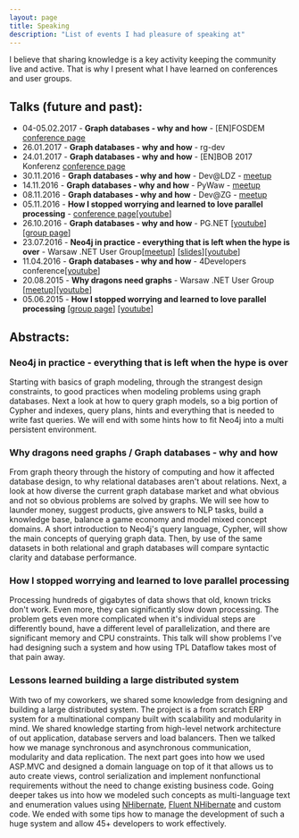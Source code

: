 ```yaml
---
layout: page
title: Speaking
description: "List of events I had pleasure of speaking at"
---
```


I believe that sharing knowledge is a key activity keeping the community live and active. That is why I present what I have learned on conferences and user groups.

## Talks (future and past):
- 04-05.02.2017 - **Graph databases - why and how** - [EN]FOSDEM [conference page](https://fosdem.org/2017/schedule/event/graph_intro_graph_databases/)
- 26.01.2017 - **Graph databases - why and how** - rg-dev
- 24.01.2017 - **Graph databases - why and how** - [EN]BOB 2017 Konferenz [conference page](http://bobkonf.de/2017/warda.html)
- 30.11.2016 - **Graph databases - why and how** - Dev@LDZ - [meetup](https://www.meetup.com/dev-LDZ/events/235332452/)
- 14.11.2016 - **Graph databases - why and how** - PyWaw - [meetup](https://www.meetup.com/PyWaw-Python-Warsaw-User-Group/events/234937571/)
- 08.11.2016 - **Graph databases - why and how** - Dev@ZG - [meetup](https://www.meetup.com/DEV-ZG/events/234737689/)
- 05.11.2016 - **How I stopped worrying and learned to love parallel processing** - [conference page](http://dotnetconf.pl/Agenda)[[youtube](https://www.youtube.com/watch?v=Dup24FdDYj4&t=572s)]
- 26.10.2016 - **Graph databases - why and how** - PG.NET [[youtube](https://www.youtube.com/watch?v=BW3gD-eb9zM)][[group page](http://events.pozoga.eu/poznanska-grupa-net-62/)]
- 23.07.2016 - **Neo4j in practice - everything that is left when the hype is over** - Warsaw .NET User Group[[meetup](http://www.meetup.com/WG-NET/events/231937626/)] [[slides](indexoutofrange.com/presentations/PracticalNeo4j/index.html)][[youtube](https://www.youtube.com/watch?v=3n1fVvW-oW8)]
- 11.04.2016 - **Graph databases - why and how** - 4Developers conference[[youtube](https://www.youtube.com/watch?v=ISKC25G1HCY)]
- 20.08.2015 - <a name="whyDragonsNeedGraphs"></a> **Why dragons need graphs** - Warsaw .NET User Group [[meetup](http://www.meetup.com/WG-NET/events/224309541/)][[youtube](https://www.youtube.com/watch?v=Bo6uOQ-P25w)]
- 05.06.2015 - **How I stopped worrying and learned to love parallel processing** [[group page](http://www.wg.net.pl/aktualnosci/zaproszeniena86spotkaniewgnet)] [[youtube](https://www.youtube.com/watch?v=PL4pkv6YAxg)]

## Abstracts:

### Neo4j in practice - everything that is left when the hype is over

Starting with basics of graph modeling, through the strangest design constraints, to good practices when modeling problems using graph databases. Next a look at how to query graph models, so a big portion of Cypher and indexes, query plans, hints and everything that is needed to write fast queries. We will end with some hints how to fit Neo4j into a multi persistent environment.


### <a name="whyDragonsNeedGraphs"></a> Why dragons need graphs / Graph databases - why and how

From graph theory through the history of computing and how it affected database design, to why relational databases aren't about relations.
Next, a look at how diverse the current graph database market and what obvious and not so obvious problems are solved by graphs. We will see how to launder money, suggest products, give answers to NLP tasks, build a knowledge base, balance a game economy and model mixed concept domains. A short introduction to Neo4j's query language, Cypher, will show the main concepts of querying graph data. Then, by use of the same datasets in both relational and graph databases will compare syntactic clarity and database performance.


### How I stopped worrying and learned to love parallel processing

Processing hundreds of gigabytes of data shows that old, known tricks don't work. Even more, they can significantly slow down processing. The problem gets even more complicated when it's individual steps are differently bound, have a different level of parallelization, and there are significant memory and CPU constraints. This talk will show problems I've had designing such a system and how using TPL Dataflow takes most of that pain away.


### Lessons learned building a large distributed system

With two of my coworkers, we shared some knowledge from designing and building a large distributed system. The project is a from scratch ERP system for a multinational company built with scalability and modularity in mind. We shared knowledge starting from high-level network architecture of out application, database servers and load balancers. Then we talked how we manage synchronous and asynchronous communication, modularity and data replication. The next part goes into how we used ASP.MVC and designed a domain language on top of it that allows us to auto create views, control serialization and implement nonfunctional requirements without the need to change existing business code. Going deeper takes us into how we modeled such concepts as multi-language text and  enumeration values using [NHibernate](http://nhibernate.info/), [Fluent NHibernate](http://www.fluentnhibernate.org/) and custom code. We ended with some tips how to manage the development of such a huge system and allow 45+ developers to work effectively.
